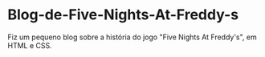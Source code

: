 # Blog-de-Five-Nights-At-Freddy-s
Fiz um pequeno blog sobre a história do jogo "Five Nights At Freddy's", em HTML e CSS.

